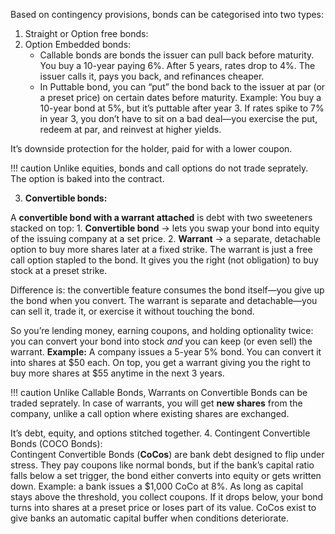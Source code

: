 Based on contingency provisions, bonds can be categorised into two types:
1. Straight or Option free bonds:
2. Option  Embedded bonds:
    - Callable bonds are bonds the issuer can pull back before maturity. You buy a 10-year paying 6%. After 5 years, rates drop to 4%. The issuer calls it, pays you back, and refinances cheaper.
	- In Puttable bond, you can “put” the bond back to the issuer at par (or a preset price) on certain dates before maturity. Example: You buy a 10-year bond at 5%, but it’s puttable after year 3. If rates spike to 7% in year 3, you don’t have to sit on a bad deal—you exercise the put, redeem at par, and reinvest at higher yields.

It’s downside protection for the holder, paid for with a lower coupon.

!!! caution
    Unlike equities, bonds and call options do not trade seprately. The option is baked into the contract.

3. **Convertible bonds:**

A **convertible bond with a warrant attached** is debt with 
two sweeteners stacked on top:
    1. **Convertible bond** → lets you swap your bond into equity of the issuing company at a set price.
    2. **Warrant** → a separate, detachable option to buy more shares later at a fixed strike. The warrant is just a free call option stapled to the bond. It gives you the right (not obligation) to buy stock at a preset strike.

Difference is: the convertible feature consumes the bond itself—you give up the bond when you convert. The warrant is separate and detachable—you can sell it, trade it, or exercise it without touching the bond.

So you’re lending money, earning coupons, and holding optionality twice: you can convert your bond into stock *and* you can keep (or even sell) the warrant.
**Example:** A company issues a 5-year 5% bond. You can convert it into shares at \$50 each. On top, you get a warrant giving you the right to buy more shares at \$55 anytime in the next 3 years.

!!! caution
    Unlike Callable Bonds, Warrants on Convertible Bonds can be traded seprately. In case of warrants, you will get **new shares** from the company, unlike a call option where existing shares are exchanged.

It’s debt, equity, and options stitched together.
4. Contingent Convertible Bonds (COCO Bonds):  
Contingent Convertible Bonds (**CoCos**) are bank debt designed to flip under stress. They pay coupons like normal bonds, but if the bank’s capital ratio falls below a set trigger, the bond either converts into equity or gets written down.
Example: a bank issues a \$1,000 CoCo at 8%. As long as capital stays above the threshold, you collect coupons. If it drops below, your bond turns into shares at a preset price or loses part of its value.
CoCos exist to give banks an automatic capital buffer when conditions deteriorate.
